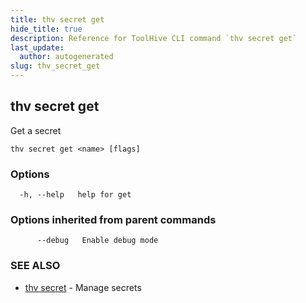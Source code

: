 ```yaml
---
title: thv secret get
hide_title: true
description: Reference for ToolHive CLI command `thv secret get`
last_update:
  author: autogenerated
slug: thv_secret_get
---
```


## thv secret get

Get a secret

```
thv secret get <name> [flags]
```

### Options

```
  -h, --help   help for get
```

### Options inherited from parent commands

```
      --debug   Enable debug mode
```

### SEE ALSO

* [thv secret](thv_secret.md)	 - Manage secrets

